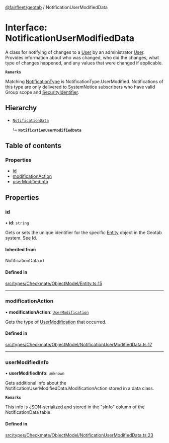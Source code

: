 [@fairfleet/geotab](../README.md) / NotificationUserModifiedData

# Interface: NotificationUserModifiedData

A class for notifying of changes to a [User](User.md) by an administrator [User](User.md). Provides information
 about who was changed, who did the changes, what type of changes happened, and any values that were changed if applicable.

**`Remarks`**

Matching [NotificationType](../README.md#notificationtype) is NotificationType.UserModified.
 Notifications of this type are only delivered to SystemNotice subscribers who have valid Group scope and [SecurityIdentifier](../README.md#securityidentifier).

## Hierarchy

- [`NotificationData`](../README.md#notificationdata)

  ↳ **`NotificationUserModifiedData`**

## Table of contents

### Properties

- [id](NotificationUserModifiedData.md#id)
- [modificationAction](NotificationUserModifiedData.md#modificationaction)
- [userModifiedInfo](NotificationUserModifiedData.md#usermodifiedinfo)

## Properties

### id

• **id**: `string`

Gets or sets the unique identifier for the specific [Entity](Entity.md) object in the Geotab system. See Id.

#### Inherited from

NotificationData.id

#### Defined in

[src/types/Checkmate/ObjectModel/Entity.ts:15](https://github.com/fairfleet/geotab/blob/b682f10/src/types/Checkmate/ObjectModel/Entity.ts#L15)

___

### modificationAction

• **modificationAction**: [`UserModification`](../README.md#usermodification)

Gets the type of [UserModification](../README.md#usermodification) that occurred.

#### Defined in

[src/types/Checkmate/ObjectModel/NotificationUserModifiedData.ts:17](https://github.com/fairfleet/geotab/blob/b682f10/src/types/Checkmate/ObjectModel/NotificationUserModifiedData.ts#L17)

___

### userModifiedInfo

• **userModifiedInfo**: `unknown`

Gets additional info about the NotificationUserModifiedData.ModificationAction stored in a data class.

**`Remarks`**

This info is JSON-serialized and stored in the "sInfo" column of the NotificationData table.

#### Defined in

[src/types/Checkmate/ObjectModel/NotificationUserModifiedData.ts:23](https://github.com/fairfleet/geotab/blob/b682f10/src/types/Checkmate/ObjectModel/NotificationUserModifiedData.ts#L23)
